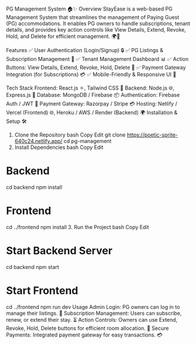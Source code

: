 PG Management System 🏠✨
Overview
StayEase is a web-based PG Management System that streamlines the management of Paying Guest (PG) accommodations. It enables PG owners to handle subscriptions, tenant details, and provides key action controls like View Details, Extend, Revoke, Hold, and Delete for efficient management. 🌍🔑

Features
✅ User Authentication (Login/Signup) 🔒
✅ PG Listings & Subscription Management 📝
✅ Tenant Management Dashboard 📊
✅ Action Buttons: View Details, Extend, Revoke, Hold, Delete 🔘
✅ Payment Gateway Integration (for Subscriptions) 💳
✅ Mobile-Friendly & Responsive UI 📱

Tech Stack
Frontend: React.js ⚛️, Tailwind CSS 💨
Backend: Node.js 🌐, Express.js 🚀
Database: MongoDB / Firebase 📦
Authentication: Firebase Auth / JWT 🔑
Payment Gateway: Razorpay / Stripe 💳
Hosting: Netlify / Vercel (Frontend) 🌐, Heroku / AWS / Render (Backend) 🌍
Installation & Setup 🛠️
1. Clone the Repository
bash
Copy
Edit
git clone  https://poetic-sprite-640c24.netlify.app/
cd pg-management
2. Install Dependencies
bash
Copy
Edit
# Backend
cd backend
npm install

# Frontend
cd ../frontend
npm install
3. Run the Project
bash
Copy
Edit
# Start Backend Server
cd backend
npm start

# Start Frontend
cd ../frontend
npm run dev
Usage
Admin Login: PG owners can log in to manage their listings. 🔑
Subscription Management: Users can subscribe, renew, or extend their stay. ⏳
Action Controls: Owners can use Extend, Revoke, Hold, Delete buttons for efficient room allocation. 🔘
Secure Payments: Integrated payment gateway for easy transactions. 💳

